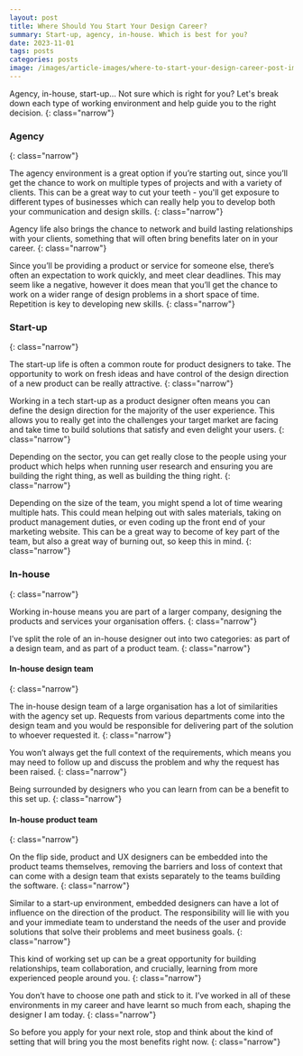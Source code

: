 ```yaml
---
layout: post
title: Where Should You Start Your Design Career?
summary: Start-up, agency, in-house. Which is best for you?
date: 2023-11-01
tags: posts
categories: posts
image: /images/article-images/where-to-start-your-design-career-post-image.jpg
---
```


Agency, in-house, start-up... Not sure which is right for you? Let's break down each type of working environment and help guide you to the right decision.
{: class="narrow"}


### Agency
{: class="narrow"}

The agency environment is a great option if you’re starting out, since you’ll get the chance to work on multiple types of projects and with a variety of clients. This can be a great way to cut your teeth - you'll get exposure to different types of businesses which can really help you to develop both your communication and design skills.
{: class="narrow"}

Agency life also brings the chance to network and build lasting relationships with your clients, something that will often bring benefits later on in your career.
{: class="narrow"}

Since you’ll be providing a product or service for someone else, there’s often an expectation to work quickly, and meet clear deadlines. This may seem like a negative, however it does mean that you’ll get the chance to work on a wider range of design problems in a short space of time. Repetition is key to developing new skills.
{: class="narrow"}


### Start-up
{: class="narrow"}

The start-up life is often a common route for product designers to take. The opportunity to work on fresh ideas and have control of the design direction of a new product can be really attractive.
{: class="narrow"}

Working in a tech start-up as a product designer often means you can define the design direction for the majority of the user experience. This allows you to really get into the challenges your target market are facing and take time to build solutions that satisfy and even delight your users.
{: class="narrow"}

Depending on the sector, you can get really close to the people using your product which helps when running user research and ensuring you are building the right thing, as well as building the thing right.
{: class="narrow"}

Depending on the size of the team, you might spend a lot of time wearing multiple hats. This could mean helping out with sales materials, taking on product management duties, or even coding up the front end of your marketing website. This can be a great way to become of key part of the team, but also a great way of burning out, so keep this in mind.
{: class="narrow"}


### In-house
{: class="narrow"}

Working in-house means you are part of a larger company, designing the products and services your organisation offers.
{: class="narrow"}

I’ve split the role of an in-house designer out into two categories: as part of a design team, and as part of a product team.
{: class="narrow"}


#### In-house design team
{: class="narrow"}

The in-house design team of a large organisation has a lot of similarities with the agency set up. Requests from various departments come into the design team and you would be responsible for delivering part of the solution to whoever requested it.
{: class="narrow"}

You won’t always get the full context of the requirements, which means you may need to follow up and discuss the problem and why the request has been raised.
{: class="narrow"}

Being surrounded by designers who you can learn from can be a benefit to this set up.
{: class="narrow"}


#### In-house product team
{: class="narrow"}

On the flip side, product and UX designers can be embedded into the product teams themselves, removing the barriers and loss of context that can come with a design team that exists separately to the teams building the software.
{: class="narrow"}

Similar to a start-up environment, embedded designers can have a lot of influence on the direction of the product. The responsibility will lie with you and your immediate team to understand the needs of the user and provide solutions that solve their problems and meet business goals.
{: class="narrow"}

This kind of working set up can be a great opportunity for building relationships, team collaboration, and crucially, learning from more experienced people around you.
{: class="narrow"}

You don’t have to choose one path and stick to it. I’ve worked in all of these environments in my career and have learnt so much from each, shaping the designer I am today.
{: class="narrow"}

So before you apply for your next role, stop and think about the kind of setting that  will bring you the most benefits right now.
{: class="narrow"}